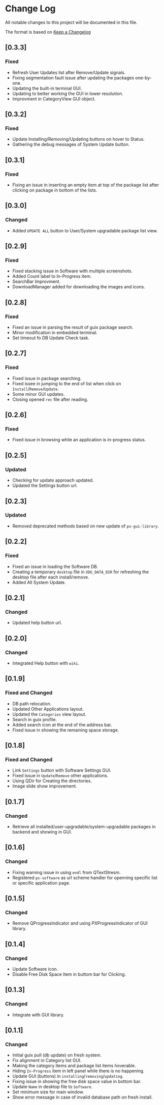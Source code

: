 # Change Log

All notable changes to this project will be documented in this file.

The format is based on [Keep a Changelog](http://keepachangelog.com/)

## [0.3.3]
### Fixed

- Refresh User Updates list after Remove/Update signals.
- Fixing segmentation fault issue after updating the packages one-by-one.
- Updating the built-in terminal GUI.
- Updating to better working the GUI in lower resolution.
- Improvment in CategoryView GUI object.


## [0.3.2]
### Fixed

- Update Installing/Removing/Updating buttons on hover to Status.
- Gathering the debug messages of System Update button.


## [0.3.1]
### Fixed

- Fixing an issue in inserting an empty item at top of the package list after clicking on package in bottom of the lists.


## [0.3.0]
### Changed

- Added `UPDATE ALL` button to User/System upgradable package list view.


## [0.2.9]
### Fixed

- Fixed stacking issue in Software with multiple screenshots.
- Added Count label to In-Progress item.
- SearchBar Improvment.
- DownloadManager added for downloading the images and icons.


## [0.2.8]
### Fixed

- Fixed an issue in parsing the result of guix package search.
- Minor modification in embedded terminal.
- Set timeout fo DB Update Check task.


## [0.2.7]
### Fixed

- Fixed issue in package searching.
- Fixed issee in jumping to the end of list when click on `Install`/`Remove`/`Update`.
- Some minor GUI updates.
- Closing opened `rec` file after reading.


## [0.2.6]
### Fixed

- Fixed issue in browsing while an application is in-progress status.


## [0.2.5]
### Updated

- Checking for update approach updated.
- Updated the Settings button url.


## [0.2.3]
### Updated

- Removed deprecated methods based on new update of `px-gui-library`.


## [0.2.2]
### Fixed

- Fixed an issue in loading the Software DB.
- Creating a temporary `desktop` file in `XDG_DATA_DIR` for refreshing the desktop file after each install/remove.
- Added All System Update.


## [0.2.1]
### Changed

- Updated help button url.


## [0.2.0]
### Changed

- Integrated Help button with `wiki`.


## [0.1.9]
### Fixed and Changed
 
 - DB path relocation.
 - Updated Other Applications layout.
 - Updated the `Categories` view layout.
 - Search in guix profile.
 - Added search icon at the end of the address bar.
 - Fixed issue in showing the remaining space storage.
 

## [0.1.8]
### Fixed and Changed

 - Link `Settings` button with Software Settings GUI.
 - Fixed issue in `Update`/`Remove` other applications.
 - Using QDir for Creating the directories.
 - Image slide show improvement.
 

## [0.1.7]
### Changed

 - Retrieve all installed/user-upgradable/system-upgradable packages in backend and showing in GUI.


## [0.1.6]
### Changed

 - Fixing warning issue in using `endl` from QTextStresm.
 - Registered `px-software` as url scheme handler for openning specific list or specific application page. 


## [0.1.5]
### Changed

 - Remove QProgressIndicator and using PXProgressIndicator of GUI library.


## [0.1.4]
### Changed

 - Update Software icon.
 - Disable Free Disk Space Item in buttom bar for Clicking.


## [0.1.3]
### Changed

 - Integrate with GUI library.


## [0.1.1]
### Changed

 - Initial guix pull (db update) on fresh system.
 - Fix alignment in Category list GUI.
 - Making the category items and package list items hoverable.
 - Hiding `In-Progress` item in left panel while there is no happening.
 - Update GUI (buttons) in `installing`/`removing`/`updating`.
 - Fixing issue in showing the free disk space value in bottom bar.
 - Update `Name` in desktop file to `Software`.
 - Set minimum size for main window.
 - Show error message in case of invalid database path on fresh install.
 

 
